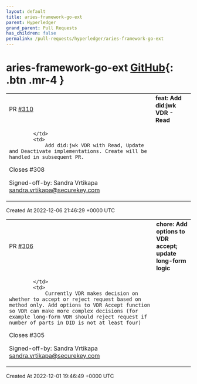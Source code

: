 ```yaml
---
layout: default
title: aries-framework-go-ext
parent: Hyperledger
grand_parent: Pull Requests
has_children: false
permalink: /pull-requests/hyperledger/aries-framework-go-ext
---
```


# aries-framework-go-ext <span class="fs-3 right-align">[GitHub](https://github.com/hyperledger/aries-framework-go-ext){: .btn .mr-4 }</span>


<div>
    <table>
        <tr>
            <td>
                PR <a href="https://github.com/hyperledger/aries-framework-go-ext/pull/310" class=".btn">#310</a>
            </td>
            <td>
                <b>
                    feat: Add did:jwk VDR - Read
                </b>
            </td>
        </tr>
        <tr>
            <td>
                
            </td>
            <td>
                Add did:jwk VDR with Read, Update and Deactivate implementations. Create will be handled in subsequent PR.

Closes #308

Signed-off-by: Sandra Vrtikapa <sandra.vrtikapa@securekey.com>
            </td>
        </tr>
    </table>
    <div class="right-align">
        Created At 2022-12-06 21:46:29 +0000 UTC
    </div>
</div>

<div>
    <table>
        <tr>
            <td>
                PR <a href="https://github.com/hyperledger/aries-framework-go-ext/pull/306" class=".btn">#306</a>
            </td>
            <td>
                <b>
                    chore: Add options to VDR accept; update long-form logic
                </b>
            </td>
        </tr>
        <tr>
            <td>
                
            </td>
            <td>
                Currently VDR makes decision on whether to accept or reject request based on method only. Add options to VDR Accept function so VDR can make more complex decisions (for example long-form VDR should reject request if number of parts in DID is not at least four)

Closes #305

Signed-off-by: Sandra Vrtikapa <sandra.vrtikapa@securekey.com>
            </td>
        </tr>
    </table>
    <div class="right-align">
        Created At 2022-12-01 19:46:49 +0000 UTC
    </div>
</div>

